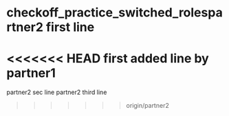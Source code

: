 # checkoff_practice_switched_rolespartner2 first line
<<<<<<< HEAD
first added line by partner1
=======
partner2 sec line
partner2 third line
>>>>>>> origin/partner2
